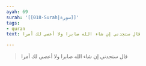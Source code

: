 ```yaml
---
ayah: 69
surah: '[[018-Surah|سورة]]'
tags:
- quran
text: قال ستجدني إن شاء الله صابرا ولا أعصي لك أمرا

---
```

> قال ستجدني إن شاء الله صابرا ولا أعصي لك أمرا
